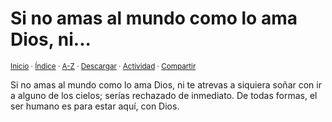# Si no amas al mundo como lo ama Dios, ni...
<sup>[Inicio](../../../../index.md) · [Índice](../../../,./indices/reflexiones.md) · [A-Z](../../../../indices/alfabetico.md) · <a href="../../../../contenido/s/i/n/si-no-amas-al-mundo-como.html" download="jucardus-si-no-amas-al-mundo-como.html">Descargar</a> · [Actividad](../../../../indices/actividad.md) · [Compartir](https://x.com/intent/tweet?text=Reflexiones%3A%20Si%20no%20amas%20al%20mundo%20como%20lo%20ama%20Dios%2C%20ni...%0A%E2%86%92%20https%3A%2F%2Fjucardus.github.io%2Fcontenido%2Fs%2Fi%2Fn%2Fsi-no-amas-al-mundo-como.html%0A%0A%23rflxns_jucardus%0A%40jucardus)</sup>

Si no amas al mundo como lo ama Dios, ni te atrevas a siquiera soñar con ir a alguno de los cielos; serías rechazado de inmediato. De todas formas, el ser humano es para estar aquí, con Dios.
